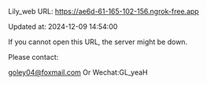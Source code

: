 Lily_web URL: https://ae6d-61-165-102-156.ngrok-free.app

Updated at: 2024-12-09 14:54:00

If you cannot open this URL, the server might be down.

Please contact: 

goley04@foxmail.com Or Wechat:GL_yeaH